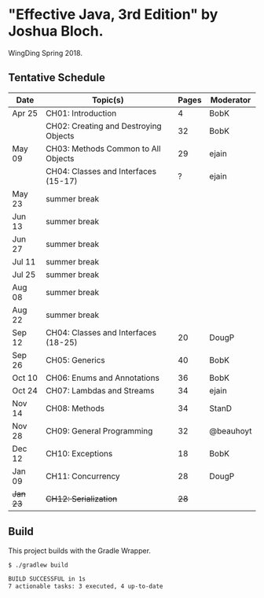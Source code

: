 # "Effective Java, 3rd Edition" by Joshua Bloch.

WingDing Spring 2018.

## Tentative Schedule

| Date       | Topic(s)                                | Pages  | Moderator |
|------------|-----------------------------------------|--------|-----------|
| Apr 25     | CH01:  Introduction                     |    4   | BobK      |
|            | CH02:  Creating and Destroying Objects  |   32   | BobK      |
| May 09     | CH03:  Methods Common to All Objects    |   29   | ejain     |
|            | CH04:  Classes and Interfaces (15-17)   |    ?   | ejain     |
| May 23     | summer break                            |        |           |
| Jun 13     | summer break                            |        |           |
| Jun 27     | summer break                            |        |           |
| Jul 11     | summer break                            |        |           |
| Jul 25     | summer break                            |        |           |
| Aug 08     | summer break                            |        |           |
| Aug 22     | summer break                            |        |           |
| Sep 12     | CH04:  Classes and Interfaces (18-25)   |   20   | DougP     |
| Sep 26     | CH05:  Generics                         |   40   | BobK      |
| Oct 10     | CH06:  Enums and Annotations            |   36   | BobK      |
| Oct 24     | CH07:  Lambdas and Streams              |   34   | ejain     |
| Nov 14     | CH08:  Methods                          |   34   | StanD     |
| Nov 28     | CH09:  General Programming              |   32   | @beauhoyt |
| Dec 12     | CH10:  Exceptions                       |   18   | BobK      |
| Jan 09     | CH11:  Concurrency                      |   28   | DougP     |
| ~~Jan 23~~ | ~~CH12:  Serialization~~                | ~~28~~ |           |

## Build

This project builds with the Gradle Wrapper.

```bash
$ ./gradlew build

BUILD SUCCESSFUL in 1s
7 actionable tasks: 3 executed, 4 up-to-date
```

